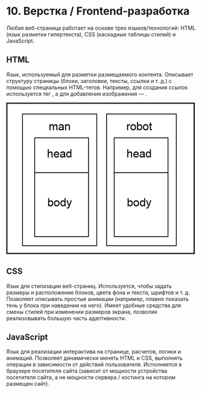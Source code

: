 # 10. Верстка / Frontend-разработка

Любая веб-страница работает на основе трех языков/технологий:
HTML (язык разметки гипертекста), CSS (каскадные таблицы стилей) и JavaScript.

## HTML

Язык, используемый для разметки размещаемого контента. Описывает структуру страницы (блоки, заголовки, тексты, ссылки и т. д.) с помощью специальных HTML-тегов. Например, для создания ссылок используется тег <a>, а для добавления изображения — <img>.

![](files/HTML.png)

## CSS

Язык для стилизации веб-страниц. Используется, чтобы задать размеры и расположение блоков, цвета фона и текста, шрифтов и т. д. Позволяет описывать простые анимации (например, плавно показать тень у блока при наведении на него). Имеет удобные средства для смены стилей при изменении размеров экрана, позволяя реализовывать большую часть адаптивности.

## JavaScript

Язык для реализации интерактива на странице, расчетов, логики и анимаций. Позволяет динамически менять HTML и CSS, выполнять операции в зависимости от действий пользователя. Исполняется в браузере посетителя сайта (зависит от мощности устройства посетителя сайта, а не мощности сервера / хостинга на котором размещен сайт).
